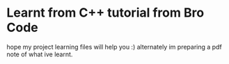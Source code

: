 # Learnt from C++ tutorial from Bro Code

hope my project learning files will help you :) alternately im preparing a pdf note of what ive learnt.
